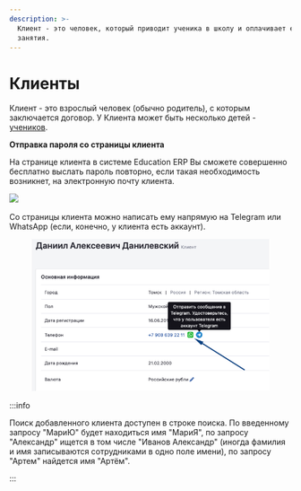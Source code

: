 ```yaml
---
description: >-
  Клиент - это человек, который приводит ученика в школу и оплачивает его
  занятия.
---
```


# Клиенты

Клиент - это взрослый человек (обычно родитель), с которым заключается договор. У Клиента может быть несколько детей - [учеников](../ucheniki.md).



**Отправка пароля со страницы клиента**

На странице клиента в системе Education ERP Вы сможете совершенно бесплатно выслать пароль повторно, если такая необходимость возникнет, на электронную почту клиента.

![](../.gitbook/assets/Screenshot\_8.png)

Со страницы клиента можно написать ему напрямую на Telegram или WhatsApp (если, конечно, у клиента есть аккаунт).

<figure><img src="../.gitbook/assets/image (91).png" alt=""><figcaption></figcaption></figure>

:::info

Поиск добавленного клиента доступен в строке поиска. По введенному запросу "МариЮ" будет находиться имя "МариЯ", по запросу "Александр" ищется в том числе "Иванов Александр" (иногда фамилия и имя записываются сотрудниками в одно поле имени), по запросу "Артем" найдется имя "Артём".

:::
